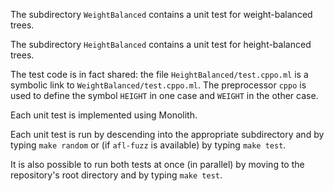 The subdirectory `WeightBalanced` contains a unit test for weight-balanced
trees.

The subdirectory `HeightBalanced` contains a unit test for height-balanced
trees.

The test code is in fact shared: the file `HeightBalanced/test.cppo.ml` is a
symbolic link to `WeightBalanced/test.cppo.ml`. The preprocessor `cppo` is
used to define the symbol `HEIGHT` in one case and `WEIGHT` in the other case.

Each unit test is implemented using Monolith.

Each unit test is run by descending into the appropriate subdirectory
and by typing `make random`
or (if `afl-fuzz` is available) by typing `make test`.

It is also possible to run both tests at once (in parallel) by moving
to the repository's root directory and by typing `make test`.
